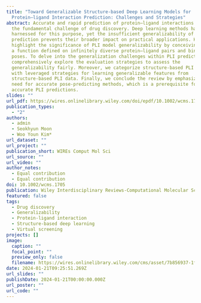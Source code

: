 ```yaml
---
title: "Toward Generalizable Structure-based Deep Learning Models for
  Protein–ligand Interaction Prediction: Challenges and Strategies"
abstract: Accurate and rapid prediction of protein–ligand interactions (PLIs) is
  the fundamental challenge of drug discovery. Deep learning methods have been
  harnessed for this purpose, yet the insufficient generalizability of PLI
  prediction prevents their broader impact on practical applications. Here, we
  highlight the significance of PLI model generalizability by conceiving PLIs as
  a function defined on infinitely diverse protein–ligand pairs and binding
  poses. To delve into the generalization challenges within PLI predictions, we
  comprehensively explore the evaluation strategies to assess the
  generalizability fairly. Moreover, we categorize structure-based PLI models
  with leveraged strategies for learning generalizable features from
  structure-based PLI data. Finally, we conclude the review by emphasizing the
  need for accurate pose-predicting methods, which is a prerequisite for more
  accurate PLI predictions.
slides: ""
url_pdf: https://wires.onlinelibrary.wiley.com/doi/epdf/10.1002/wcms.1705
publication_types:
  - "2"
authors:
  - admin
  - Seokhyun Moon
  - Woo Youn Kim*
url_dataset: ""
url_project: ""
publication_short: WIREs Comput Mol Sci
url_source: ""
url_video: ""
author_notes:
  - Equal contribution
  - Equal contribution
doi: 10.1002/wcms.1705
publication: Wiley Interdisciplinary Reviews-Computational Molecular Science
featured: false
tags:
  - Drug discovery
  - Generalizability
  - Protein-ligand interaction
  - Structure-based deep learning
  - Virtual screening
projects: []
image:
  caption: ""
  focal_point: ""
  preview_only: false
  filename: https://wires.onlinelibrary.wiley.com/cms/asset/7b856937-1f37-4991-8cbc-b483dbec95ce/wcms1705-toc-0001-m.png
date: 2024-01-21T09:25:51.269Z
url_slides: ""
publishDate: 2024-01-21T00:00:00.000Z
url_poster: ""
url_code: ""
---
```

